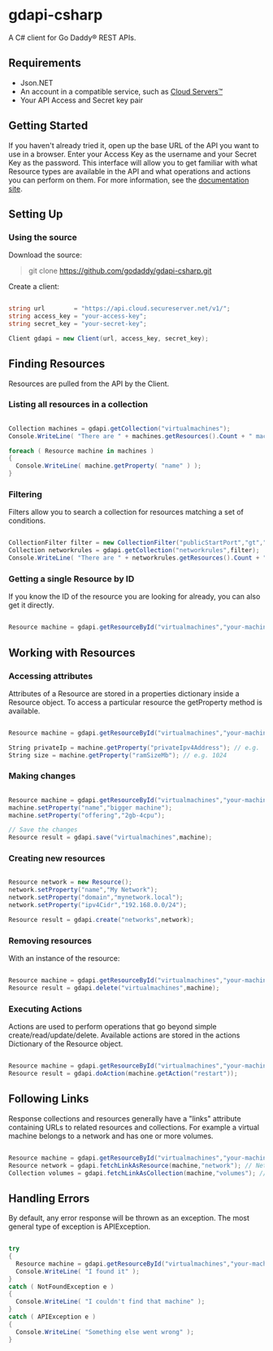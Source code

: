 gdapi-csharp
============

A C# client for Go Daddy&reg; REST APIs.


Requirements
---------
* Json.NET
* An account in a compatible service, such as [Cloud Servers&trade;](http://www.godaddy.com/hosting/cloud-computing.aspx)
* Your API Access and Secret key pair

Getting Started
--------
If you haven't already tried it, open up the base URL of the API you want to use in a browser.
Enter your Access Key as the username and your Secret Key as the password.
This interface will allow you to get familiar with what Resource types are available in the API
and what operations and actions you can perform on them.  For more information, see the [documentation site](http://docs.cloud.secureserver.net/).

Setting Up
---------

### Using the source
Download the source:
> git clone https://github.com/godaddy/gdapi-csharp.git

Create a client:
```csharp

string url        = "https://api.cloud.secureserver.net/v1/";
string access_key = "your-access-key";
string secret_key = "your-secret-key";

Client gdapi = new Client(url, access_key, secret_key);

```

Finding Resources
--------
Resources are pulled from the API by the Client.

### Listing all resources in a collection
```csharp

Collection machines = gdapi.getCollection("virtualmachines");
Console.WriteLine( "There are " + machines.getResources().Count + " machines:" );

foreach ( Resource machine in machines )
{
  Console.WriteLine( machine.getProperty( "name" ) );
}

```
    
### Filtering
Filters allow you to search a collection for resources matching a set of conditions.
```csharp

CollectionFilter filter = new CollectionFilter("publicStartPort","gt","80");
Collection networkrules = gdapi.getCollection("networkrules",filter);
Console.WriteLine( "There are " + networkrules.getResources().Count + " networkrules with a publicStartPort greater than 80." );

```

### Getting a single Resource by ID
If you know the ID of the resource you are looking for already, you can also get it directly.
```csharp

Resource machine = gdapi.getResourceById("virtualmachines","your-machine-id");

```

Working with Resources
--------

### Accessing attributes
Attributes of a Resource are stored in a properties dictionary inside a Resource object. To access a particular resource the getProperty method is available.
```csharp

Resource machine = gdapi.getResourceById("virtualmachines","your-machine-id");

String privateIp = machine.getProperty("privateIpv4Address"); // e.g. '10.1.1.3'
String size = machine.getProperty("ramSizeMb"); // e.g. 1024

```

### Making changes
```csharp

Resource machine = gdapi.getResourceById("virtualmachines","your-machine-id");
machine.setProperty("name","bigger machine");
machine.setProperty("offering","2gb-4cpu");

// Save the changes
Resource result = gdapi.save("virtualmachines",machine);

```

### Creating new resources
```csharp

Resource network = new Resource();
network.setProperty("name","My Network");
network.setProperty("domain","mynetwork.local");
network.setProperty("ipv4Cidr","192.168.0.0/24");

Resource result = gdapi.create("networks",network);

```

### Removing resources

With an instance of the resource:
```csharp

Resource machine = gdapi.getResourceById("virtualmachines","your-machine-id");
Resource result = gdapi.delete("virtualmachines",machine);

```

### Executing Actions
Actions are used to perform operations that go beyond simple create/read/update/delete. Available actions are stored in the actions Dictionary of the Resource object.

```csharp

Resource machine = gdapi.getResourceById("virtualmachines","your-machine-id");
Resource result = gdapi.doAction(machine.getAction("restart"));

```

Following Links
--------
Response collections and resources generally have a "links" attribute containing URLs to related resources and collections.  For example a virtual machine belongs to a network and has one or more volumes.
```csharp

Resource machine = gdapi.getResourceById("virtualmachines","your-machine-id");
Resource network = gdapi.fetchLinkAsResource(machine,"network"); // Network resource
Collection volumes = gdapi.fetchLinkAsCollection(machine,"volumes"); // Collection of Volume resources

```

Handling Errors
--------
By default, any error response will be thrown as an exception.  The most general type of exception is APIException.
```csharp

try
{
  Resource machine = gdapi.getResourceById("virtualmachines","your-machine-id");
  Console.WriteLine( "I found it" );
}
catch ( NotFoundException e )
{
  Console.WriteLine( "I couldn't find that machine" );
}
catch ( APIException e )
{
  Console.WriteLine( "Something else went wrong" );
}

```
